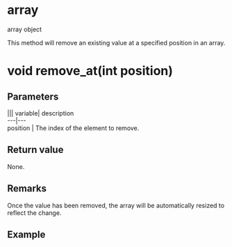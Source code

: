 # array

array object

  


This method will remove an existing value at a specified position in an array.  


# void remove_at(int position)

## Parameters

||| variable| description  
---|---  
position | The index of the element to remove.  
  
## Return value

None.

## Remarks

Once the value has been removed, the array will be automatically resized to reflect the change.

## Example


```None
```
